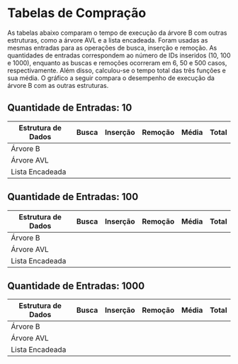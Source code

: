# Tabelas de Compração

As tabelas abaixo comparam o tempo de execução da árvore B com outras estruturas,
como a árvore AVL e a lista encadeada. Foram usadas as mesmas entradas
para as operações de busca, inserção e remoção. As quantidades de entradas
correspondem ao número de IDs inseridos (10, 100 e 1000), enquanto as buscas e
remoções ocorreram em 6, 50 e 500 casos, respectivamente. Além disso, calculou-se o
tempo total das três funções e sua média. O gráfico a seguir compara o desempenho de
execução da árvore B com as outras estruturas.

## Quantidade de Entradas: 10

| Estrutura de Dados | Busca | Inserção | Remoção | Média | Total |
|--------------------|-------|----------|---------|-------|-------|
|      Árvore B      | |||||
|     Árvore AVL     ||||||
|   Lista Encadeada  ||||||

## Quantidade de Entradas: 100

| Estrutura de Dados | Busca | Inserção | Remoção | Média | Total |
|--------------------|-------|----------|---------|-------|-------|
|      Árvore B      ||||||
|     Árvore AVL     ||||||
|   Lista Encadeada  ||||||

## Quantidade de Entradas: 1000

| Estrutura de Dados | Busca | Inserção | Remoção | Média | Total |
|--------------------|-------|----------|---------|-------|-------|
|      Árvore B      ||||||
|     Árvore AVL     ||||||
|   Lista Encadeada  ||||||
